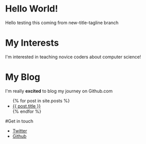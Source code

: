 # Hello World!
Hello testing this coming from new-title-tagline branch

# My Interests
I'm interested in teaching novice coders about computer science!

# My Blog
I'm really <strong>excited</strong> to blog my journey on Github.com

<ul>
  {% for post in site.posts %}
      <li>
        <a href="{{ post.url }}"> {{ post.title }}</a>
      </li>
  {% endfor %}
</ul>


#Get in touch

<ul>
<li><a href="https://twitter.com/{{site.twitter_username}}">Twitter</a></li>
<li><a href="https://github.com/{{site.github_username}}">Github</a></li>
</ul>

